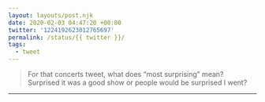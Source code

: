 ```yaml
---
layout: layouts/post.njk
date: 2020-02-03 04:47:20 +00:00
twitter: '1224192623012765697'
permalink: /status/{{ twitter }}/
tags: 
  - tweet
---
```


> For that concerts tweet, what does “most surprising” mean? Surprised it was a good show or people would be surprised I went?

---
